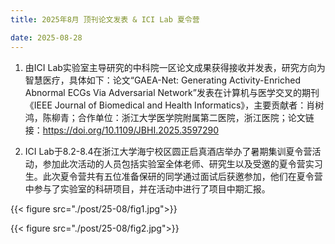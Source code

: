 ```yaml
---
title: 2025年8月 顶刊论文发表 & ICI Lab 夏令营

date: 2025-08-28
---
```


<!--more-->
1. 由ICI Lab实验室主导研究的中科院一区论文成果获得接收并发表，研究方向为智慧医疗，具体如下：论文“GAEA-Net: Generating Activity-Enriched Abnormal ECGs Via Adversarial Network”发表在计算机与医学交叉的期刊《IEEE Journal of Biomedical and Health Informatics》，主要贡献者：肖树鸿，陈柳青；合作单位：浙江大学医学院附属第二医院，浙江医院；论文链接：https://doi.org/10.1109/JBHI.2025.3597290

2. ICI Lab于8.2-8.4在浙江大学海宁校区圆正启真酒店举办了暑期集训夏令营活动，参加此次活动的人员包括实验室全体老师、研究生以及受邀的夏令营实习生。此次夏令营共有五位准备保研的同学通过面试后获邀参加，他们在夏令营中参与了实验室的科研项目，并在活动中进行了项目中期汇报。

{{< figure src="./post/25-08/fig1.jpg">}}

{{< figure src="./post/25-08/fig2.jpg">}}
